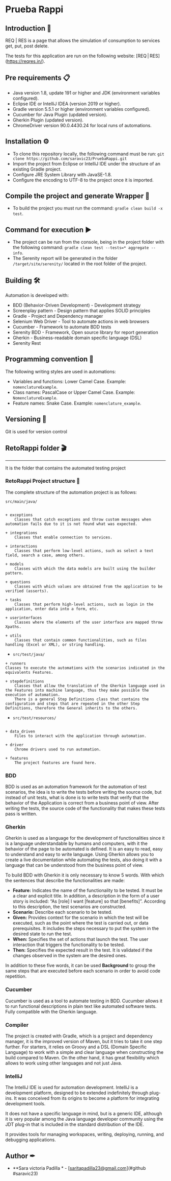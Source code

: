 # **Prueba Rappi**

## Introduction 🚀


REQ | RES is a page that allows the simulation of consumption to services get, put, post delete.

The tests for this application are run on the following website: [REQ | RES] (https://reqres.in/).

## Pre requirements 📋
- Java version 1.8, update 191 or higher and JDK (environment variables configured).
- Eclipse IDE or IntelliJ IDEA (version 2019 or higher).
- Gradle version 5.5.1 or higher (environment variables configured).
- Cucumber for Java Plugin (updated version).
- Gherkin Plugin (updated version).
- ChromeDriver version 90.0.4430.24 for local runs of automations.

## Installation ⚙️
- To clone this repository locally, the following command must be run: 
```git clone https://github.com/saravic23/PruebaRappi.git```
- Import the project from Eclipse or IntelliJ IDE under the structure of an existing Gradle project. 
- Configure JRE System Library with JavaSE-1.8.
- Configure the encoding to UTF-8 to the project once it is imported.

## Compile the project and generate Wrapper 🔧
- To build the project you must run the command:
```gradle clean build -x test```.

## Command for execution ▶️
- The project can be run from the console, being in the project folder with the following command:
```gradle clean test --tests=* aggregate --info```.
- The Serenity report will be generated in the folder ``/target/site/serenity/`` located in the root folder of the project.

## Building 🛠
Automation is developed with:
 - BDD (Behavior-Driven Development) - Development strategy
 - Screenplay pattern - Design pattern that applies SOLID principles
 - Gradle - Project and Dependency manager
 - Selenium Web Driver - Tool to automate actions in web browsers
 - Cucumber - Framework to automate BDD tests
 - Serenity BDD - Framework, Open source library for report generation
 - Gherkin - Business-readable domain specific language (DSL)
 - Serenity Rest

## Programming convention 🎨
The following writing styles are used in automations:
- Variables and functions: Lower Camel Case. Example: `nomenclatureExample`.
- Class names: PascalCase or Upper Camel Case. Example: `NomenclatureExample`.
- Feature names: Snake Case. Example: `nomenclature_example`.

## Versioning 🔀
Git is used for version control


## RetoRappi folder 🎬
---
It is the folder that contains the automated testing project

### RetoRappi Project structure 🚧

The complete structure of the automation project is as follows:

 ```src/main/java/```
``` 

+ exceptions
    Classes that catch exceptions and throw custom messages when automation fails due to it is not found what was expected.

+ integrations
    Classes that enable connection to services.

+ interactions
    Classes that perform low-level actions, such as select a text field, search a case, among others.

+ models
    Classes with which the data models are built using the builder pattern.

+ questions
    Classes with which values are obtained from the application to be verified (asserts).

+ tasks
    Classes that perform high-level actions, such as login in the application, enter data into a form, etc.

+ userinterfaces
    Classes where the elements of the user interface are mapped throw Xpaths.

+ utils
    Classes that contain common functionalities, such as files handling (Excel or XML), or string handling.
```

* ```src/test/java/```
```
+ runners
Classes to execute the automations with the scenarios indicated in the equivalents Features.

+ stepdefinitions
    Classes that allow the translation of the Gherkin language used in the Features into machine language, thus they make possible the execution of automation.
    There is a general Step Definitions class that contains the configuration and steps that are repeated in the other Step Definitions, therefore the General inherits to the others.
 ```

* ```src/test/resources/```
```

+ data_driven
    Files to interact with the application through automation.

+ driver
    Chrome drivers used to run automation.

+ features
    The project features are found here.
```

### BDD
BDD is used as an automation framework for the automation of test scenarios, the idea is to write the tests before writing the source code, but instead of unit tests, what is done is to write tests that verify that the behavior of the Application is correct from a business point of view. After writing the tests, the source code of the functionality that makes these tests pass is written.

### Gherkin
Gherkin is used as a language for the development of functionalities since it is a language understandable by humans and computers, with it the behavior of the page to be automated is defined. It is an easy to read, easy to understand and easy to write language. Using Gherkin allows you to create a live documentation while automating the tests, also doing it with a language that can be understood from the business point of view.

To build BDD with Gherkin it is only necessary to know 5 words. With which the sentences that describe the functionalities are made:

- **Feature:** Indicates the name of the functionality to be tested. It must be a clear and explicit title. In addition, a description in the form of a user story is included: “As [role] I want [feature] so that [benefits]”. According to this description, the test scenarios are constructed.
- **Scenario:** Describe each scenario to be tested.
- **Given:** Provides context for the scenario in which the test will be executed, such as the point where the test is carried out, or data prerequisites. It includes the steps necessary to put the system in the desired state to run the test.
- **When:** Specifies the set of actions that launch the test. The user interaction that triggers the functionality to be tested.
- **Then:** Specifies the expected result in the test. It is validated if the changes observed in the system are the desired ones.

In addition to these five words, it can be used **Background** to group the same steps that are executed before each scenario in order to avoid code repetition.

### Cucumber
Cucumber is used as a tool to automate testing in BDD. Cucumber allows it to run functional descriptions in plain text like automated software tests. Fully compatible with the Gherkin language.

### Compiler
The project is created with Gradle, which is a project and dependency manager, it is the improved version of Maven, but it tries to take it one step further. For starters, it relies on Groovy and a DSL (Domain Specific Language) to work with a simple and clear language when constructing the build compared to Maven. On the other hand, it has great flexibility which allows to work using other languages and not just Java.

### IntelliJ
The IntelliJ IDE is used for automation development. IntelliJ is a development platform, designed to be extended indefinitely through plug-ins. It was conceived from its origins to become a platform for integrating development tools.

It does not have a specific language in mind, but is a generic IDE, although it is very popular among the Java language developer community using the JDT plug-in that is included in the standard distribution of the IDE.

It provides tools for managing workspaces, writing, deploying, running, and debugging applications.

## Author ✒
* **Sara victoria Padilla * - [saritapadilla23@gmail.com](#github #saravic23)
